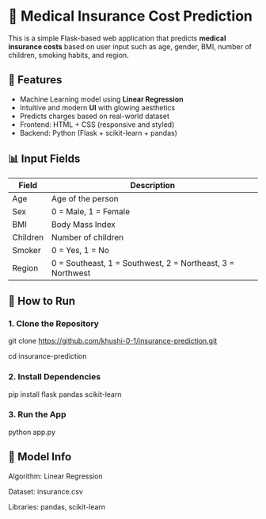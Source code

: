 # 🏥 Medical Insurance Cost Prediction

This is a simple Flask-based web application that predicts **medical insurance costs** based on user input such as age, gender, BMI, number of children, smoking habits, and region.

## 📌 Features

- Machine Learning model using **Linear Regression**
- Intuitive and modern **UI** with glowing aesthetics
- Predicts charges based on real-world dataset
- Frontend: HTML + CSS (responsive and styled)
- Backend: Python (Flask + scikit-learn + pandas)


## 📊 Input Fields

| Field      | Description                            |
|------------|----------------------------------------|
| Age        | Age of the person                      |
| Sex        | 0 = Male, 1 = Female                   |
| BMI        | Body Mass Index                        |
| Children   | Number of children                     |
| Smoker     | 0 = Yes, 1 = No                        |
| Region     | 0 = Southeast, 1 = Southwest, 2 = Northeast, 3 = Northwest |


## 🚀 How to Run

### 1. Clone the Repository
git clone https://github.com/khushi-0-1/insurance-prediction.git

cd insurance-prediction

### 2. Install Dependencies
pip install flask pandas scikit-learn

### 3. Run the App
python app.py


## 🚀 Model Info 

Algorithm: Linear Regression

Dataset: insurance.csv

Libraries: pandas, scikit-learn
